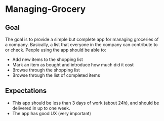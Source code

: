 # Managing-Grocery

## Goal
The goal is to provide a simple but complete app for managing groceries of a company. Basically, a list that everyone in
the company can contribute to or check. People using the app should be able to:

 - Add new items to the shopping list
 - Mark an item as bought and introduce how much did it cost
 - Browse through the shopping list
 - Browse through the list of completed items


## Expectations
- This app should be less than 3 days of work (about 24h), and should be delivered in up to one week.
- The app has good UX (very important)

